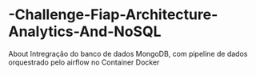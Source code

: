 # -Challenge-Fiap-Architecture-Analytics-And-NoSQL
About Intregração do banco de dados MongoDB, com pipeline de dados orquestrado pelo airflow no Container Docker
